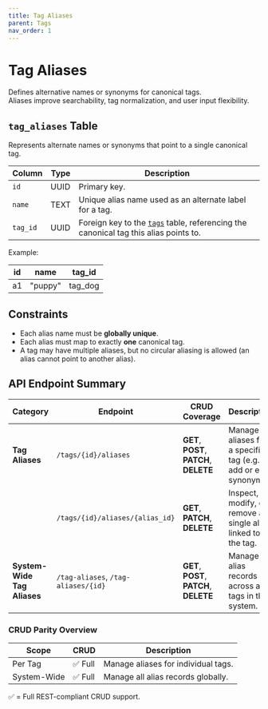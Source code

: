 ```yaml
---
title: Tag Aliases
parent: Tags
nav_order: 1
---
```

# Tag Aliases

Defines alternative names or synonyms for canonical tags.  
Aliases improve searchability, tag normalization, and user input flexibility.

## `tag_aliases` Table

Represents alternate names or synonyms that point to a single canonical tag.

| Column | Type | Description |
|--------|------|--------------|
| `id` | UUID | Primary key. |
| `name` | TEXT | Unique alias name used as an alternate label for a tag. |
| `tag_id` | UUID | Foreign key to the [`tags`](../index.md#tags-table) table, referencing the canonical tag this alias points to. |

Example:

| id | name | tag_id |
|----|------|---------|
| a1 | "puppy" | tag_dog |

## Constraints

- Each alias name must be **globally unique**.  
- Each alias must map to exactly **one** canonical tag.  
- A tag may have multiple aliases, but no circular aliasing is allowed (an alias cannot point to another alias).

## API Endpoint Summary

| Category | Endpoint | CRUD Coverage | Description |
|-----------|-----------|----------------|--------------|
| **Tag Aliases** | `/tags/{id}/aliases` | **GET**, **POST**, **PATCH**, **DELETE** | Manage aliases for a specific tag (e.g., add or edit synonyms). |
| | `/tags/{id}/aliases/{alias_id}` | **GET**, **PATCH**, **DELETE** | Inspect, modify, or remove a single alias linked to the tag. |
| **System-Wide Tag Aliases** | `/tag-aliases`, `/tag-aliases/{id}` | **GET**, **POST**, **PATCH**, **DELETE** | Manage alias records across all tags in the system. |

### CRUD Parity Overview

| Scope | CRUD | Description |
|--------|------|--------------|
| Per Tag | ✅ Full | Manage aliases for individual tags. |
| System-Wide | ✅ Full | Manage all alias records globally. |

✅ = Full REST-compliant CRUD support.
